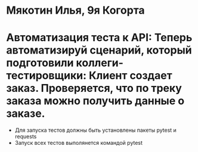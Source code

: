 ﻿# Мякотин Илья, 9я Когорта
# Автоматизация теста к API: Теперь автоматизируй сценарий, который подготовили коллеги-тестировщики: Клиент создает заказ. Проверяется, что по треку заказа можно получить данные о заказе.
- Для запуска тестов должны быть установлены пакеты pytest и requests
- Запуск всех тестов выполянется командой pytest